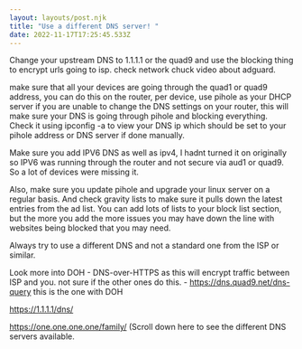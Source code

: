 ```yaml
---
layout: layouts/post.njk
title: "Use a different DNS server! "
date: 2022-11-17T17:25:45.533Z
---
```

Change your upstream DNS to 1.1.1.1 or the quad9 and use the blocking thing to encrypt urls going to isp. check network chuck video about adguard.



make sure that all your devices are going through the quad1 or quad9 address, you can do this on the router, per device, use pihole as your DHCP server if you are unable to change the DNS settings on your router, this will make sure your DNS is going through pihole and blocking everything. Check it using ipconfig -a to view your DNS ip which should be set to your pihole address or DNS server if done manually. 



Make sure you add IPV6 DNS as well as ipv4, I hadnt turned it on originally so IPV6 was running through the router and not secure via aud1 or quad9. So a lot of devices were missing it. 



Also, make sure you update pihole and upgrade your linux server on a regular basis. And check gravity lists to make sure it pulls down the latest entries from the ad list. You can add lots of lists to your block list section, but the more you add the more issues you may have down the line with websites being blocked that you may need. 



Always try to use a different DNS and not a standard one from the ISP or similar. 



Look more into DOH - DNS-over-HTTPS as this will encrypt traffic between ISP and you. not sure if the other ones do this. - https://dns.quad9.net/dns-query this is the one with DOH 



https://1.1.1.1/dns/

https://one.one.one.one/family/ (Scroll down here to see the different DNS servers available.